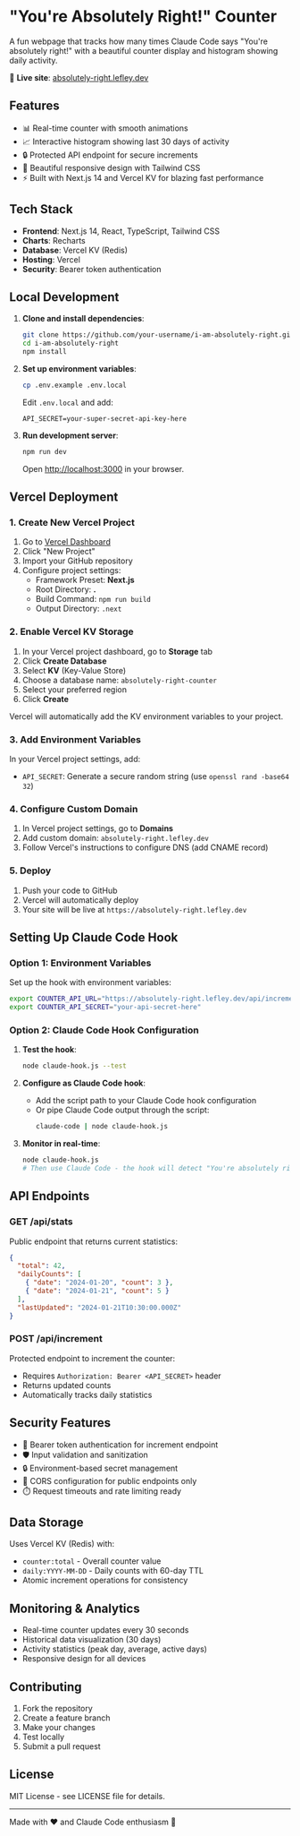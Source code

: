 # "You're Absolutely Right!" Counter

A fun webpage that tracks how many times Claude Code says "You're absolutely right!" with a beautiful counter display and histogram showing daily activity.

🔗 **Live site**: [absolutely-right.lefley.dev](https://absolutely-right.lefley.dev)

## Features

- 📊 Real-time counter with smooth animations
- 📈 Interactive histogram showing last 30 days of activity  
- 🔒 Protected API endpoint for secure increments
- 🎨 Beautiful responsive design with Tailwind CSS
- ⚡ Built with Next.js 14 and Vercel KV for blazing fast performance

## Tech Stack

- **Frontend**: Next.js 14, React, TypeScript, Tailwind CSS
- **Charts**: Recharts
- **Database**: Vercel KV (Redis)
- **Hosting**: Vercel
- **Security**: Bearer token authentication

## Local Development

1. **Clone and install dependencies**:
   ```bash
   git clone https://github.com/your-username/i-am-absolutely-right.git
   cd i-am-absolutely-right
   npm install
   ```

2. **Set up environment variables**:
   ```bash
   cp .env.example .env.local
   ```
   
   Edit `.env.local` and add:
   ```
   API_SECRET=your-super-secret-api-key-here
   ```

3. **Run development server**:
   ```bash
   npm run dev
   ```
   
   Open [http://localhost:3000](http://localhost:3000) in your browser.

## Vercel Deployment

### 1. Create New Vercel Project

1. Go to [Vercel Dashboard](https://vercel.com/dashboard)
2. Click "New Project"
3. Import your GitHub repository
4. Configure project settings:
   - Framework Preset: **Next.js**
   - Root Directory: **.**
   - Build Command: `npm run build`
   - Output Directory: `.next`

### 2. Enable Vercel KV Storage

1. In your Vercel project dashboard, go to **Storage** tab
2. Click **Create Database**
3. Select **KV** (Key-Value Store)
4. Choose a database name: `absolutely-right-counter`
5. Select your preferred region
6. Click **Create**

Vercel will automatically add the KV environment variables to your project.

### 3. Add Environment Variables

In your Vercel project settings, add:

- `API_SECRET`: Generate a secure random string (use `openssl rand -base64 32`)

### 4. Configure Custom Domain

1. In Vercel project settings, go to **Domains**
2. Add custom domain: `absolutely-right.lefley.dev`
3. Follow Vercel's instructions to configure DNS (add CNAME record)

### 5. Deploy

1. Push your code to GitHub
2. Vercel will automatically deploy
3. Your site will be live at `https://absolutely-right.lefley.dev`

## Setting Up Claude Code Hook

### Option 1: Environment Variables

Set up the hook with environment variables:

```bash
export COUNTER_API_URL="https://absolutely-right.lefley.dev/api/increment"
export COUNTER_API_SECRET="your-api-secret-here"
```

### Option 2: Claude Code Hook Configuration

1. **Test the hook**:
   ```bash
   node claude-hook.js --test
   ```

2. **Configure as Claude Code hook**:
   - Add the script path to your Claude Code hook configuration
   - Or pipe Claude Code output through the script:
     ```bash
     claude-code | node claude-hook.js
     ```

3. **Monitor in real-time**:
   ```bash
   node claude-hook.js
   # Then use Claude Code - the hook will detect "You're absolutely right!"
   ```

## API Endpoints

### GET /api/stats
Public endpoint that returns current statistics:
```json
{
  "total": 42,
  "dailyCounts": [
    { "date": "2024-01-20", "count": 3 },
    { "date": "2024-01-21", "count": 5 }
  ],
  "lastUpdated": "2024-01-21T10:30:00.000Z"
}
```

### POST /api/increment
Protected endpoint to increment the counter:
- Requires `Authorization: Bearer <API_SECRET>` header
- Returns updated counts
- Automatically tracks daily statistics

## Security Features

- 🔐 Bearer token authentication for increment endpoint
- 🛡️ Input validation and sanitization
- 🔒 Environment-based secret management
- 🚫 CORS configuration for public endpoints only
- ⏱️ Request timeouts and rate limiting ready

## Data Storage

Uses Vercel KV (Redis) with:
- `counter:total` - Overall counter value
- `daily:YYYY-MM-DD` - Daily counts with 60-day TTL
- Atomic increment operations for consistency

## Monitoring & Analytics

- Real-time counter updates every 30 seconds
- Historical data visualization (30 days)
- Activity statistics (peak day, average, active days)
- Responsive design for all devices

## Contributing

1. Fork the repository
2. Create a feature branch
3. Make your changes
4. Test locally
5. Submit a pull request

## License

MIT License - see LICENSE file for details.

---

Made with ❤️ and Claude Code enthusiasm 🤖